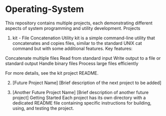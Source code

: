 # Operating-System

This repository contains multiple projects, each demonstrating different aspects of system programming and utility development.
Projects

1. kit - File Concatenation Utility
kit is a simple command-line utility that concatenates and copies files, similar to the standard UNIX cat command but with some additional features.
Key features:

Concatenate multiple files
Read from standard input
Write output to a file or standard output
Handle binary files
Process large files efficiently

For more details, see the kit project README.

2. [Future Project Name]
[Brief description of the next project to be added]

3. [Another Future Project Name]
[Brief description of another future project]
Getting Started
Each project has its own directory with a dedicated README file containing specific instructions for building, using, and testing the project.